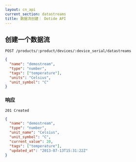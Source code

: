 ```yaml
---
layout: cn_api
current_section: datastreams
title: 数据流创建｜ Dotide API
---
```


## 创建一个数据流

    POST /products/:product/devices/:device_serial/datastreams

```json
{
  "name": "demostream",
  "type": "number",
  "tags": ["temperature"],
  "units": "Celsius",
  "unit_symbol": "C"
}
```

### 响应

    201 Created

```json
{
  "name": "demostream",
  "type": "number",
  "unit_name": "Celsius",
  "unit_symbol": "C",
  "current_value": 20,
  "tags": ["temperature"],
  "updated_at": "2013-07-13T15:31:22Z"
}
```

